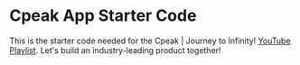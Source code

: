 # Cpeak App Starter Code

This is the starter code needed for the Cpeak | Journey to Infinity! [YouTube Playlist](). Let's build an industry-leading product together!
